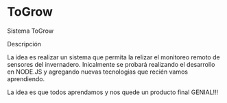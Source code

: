 # ToGrow
Sistema ToGrow

Descripción

La idea es realizar un sistema que permita la relizar el monitoreo remoto de sensores del invernadero.   Inicalmente se probará realizando el desarrollo en NODE.JS y agregando nuevas tecnologias que recién vamos aprendiendo.

La idea es que todos aprendamos y nos quede un producto final GENIAL!!!

